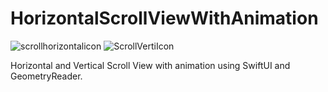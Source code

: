 # HorizontalScrollViewWithAnimation

![scrollhorizontalicon](https://user-images.githubusercontent.com/33023069/74715892-c3c9a700-522d-11ea-8a70-93ff11d23da3.png)
![ScrollVertiIcon](https://user-images.githubusercontent.com/33023069/74716135-46526680-522e-11ea-9f3c-29714e6bfcce.png)

Horizontal and Vertical Scroll View with animation using SwiftUI and GeometryReader.
